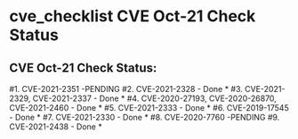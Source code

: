# cve_checklist CVE Oct-21 Check Status

CVE Oct-21 Check Status:
---------------------------------------------
#1. CVE-2021-2351 -PENDING
#2. CVE-2021-2328 - Done *
#3. CVE-2021-2329, CVE-2021-2337 - Done *
#4. CVE-2020-27193, CVE-2020-26870, CVE-2021-2460 - Done *
#5. CVE-2021-2333 - Done *
#6. CVE-2019-17545 - Done *
#7. CVE-2021-2330 - Done *
#8. CVE-2020-7760 -PENDING
#9. CVE-2021-2438 - Done *
